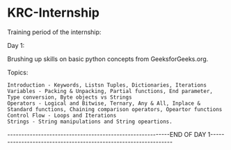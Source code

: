 # KRC-Internship

Training period of the internship:

Day 1:

Brushing up skills on basic python concepts from GeeksforGeeks.org.

  Topics:
  
    Introduction - Keywords, Listsn Tuples, Dictionaries, Iterations
    Variables - Packing & Unpacking, Partial functions, End parameter, Type conversion, Byte objects vs Strings
    Operators - Logical and Bitwise, Ternary, Any & All, Inplace & Standard functions, Chaining comparison operators, Opeartor functions
    Control Flow - Loops and Iterations
    Strings - String manipulations and String opeartions.

----------------------------------------------------------END OF DAY 1----------------------------------------------------------------
